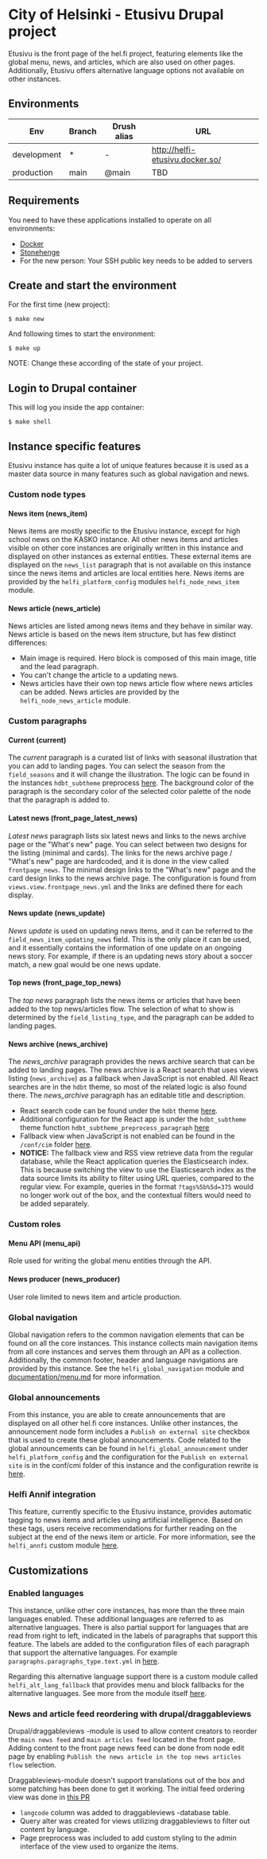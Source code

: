# City of Helsinki - Etusivu Drupal project

Etusivu is the front page of the hel.fi project, featuring elements like the global menu, news, and articles, which are
also used on other pages. Additionally, Etusivu offers alternative language options not available on other instances.

## Environments

Env | Branch | Drush alias | URL
--- | ------ | ----------- | ---
development | * | - | http://helfi-etusivu.docker.so/
production | main | @main | TBD

## Requirements

You need to have these applications installed to operate on all environments:

- [Docker](https://github.com/druidfi/guidelines/blob/master/docs/docker.md)
- [Stonehenge](https://github.com/druidfi/stonehenge)
- For the new person: Your SSH public key needs to be added to servers

## Create and start the environment

For the first time (new project):

``
$ make new
``

And following times to start the environment:

``
$ make up
``

NOTE: Change these according of the state of your project.

## Login to Drupal container

This will log you inside the app container:

```
$ make shell
```

## Instance specific features

Etusivu instance has quite a lot of unique features because it is used as a master data source in many features such as
global navigation and news.

### Custom node types

#### News item (news_item)

News items are mostly specific to the Etusivu instance, except for high school news on the KASKO instance. All other
news items and articles visible on other core instances are originally written in this instance and displayed on other
instances as external entities. These external items are displayed on the `news_list` paragraph that is not available
on this instance since the news items and articles are local entities here. News items are provided by the
`helfi_platform_config` modules `helfi_node_news_item` module.

#### News article (news_article)

News articles are listed among news items and they behave in similar way. News article is based on the news item
structure‚ but has few distinct differences:
- Main image is required. Hero block is composed of this main image, title and the lead paragraph.
- You can't change the article to a updating news.
- News articles have their own top news article flow where news articles can be added.
News articles are provided by the `helfi_node_news_article` module.

### Custom paragraphs

#### Current (current)

The _current_ paragraph is a curated list of links with seasonal illustration that you can add to landing pages. You
can select the season from the `field_seasons` and it will change the illustration. The logic can be found in the
instances `hdbt_subtheme` preprocess [here](https://github.com/City-of-Helsinki/drupal-helfi-etusivu/blob/e2643195b8fc2989da835313c052ae533b8e0143/public/themes/custom/hdbt_subtheme/hdbt_subtheme.theme#L108). The background color of the paragraph is the secondary color of the
selected color palette of the node that the paragraph is added to.

#### Latest news (front_page_latest_news)

_Latest news_ paragraph lists six latest news and links to the news archive page or the "What's new" page. You can
select between two designs for the listing (minimal and cards). The links for the news archive page / "What's new" page
are hardcoded, and it is done in the view called `frontpage_news`. The minimal design links to the "What's new" page and
the card design links to the news archive page. The configuration is found from `views.view.frontpage_news.yml` and
the links are defined there for each display.

#### News update (news_update)

_News update_ is used on updating news items, and it can be referred to the `field_news_item_updating_news` field. This
is the only place it can be used, and it essentially contains the information of one update on an ongoing news story.
For example, if there is an updating news story about a soccer match, a new goal would be one news update.

#### Top news (front_page_top_news)

The _top news_ paragraph lists the news items or articles that have been added to the top news/articles flow. The
selection of what to show is determined by the `field_listing_type`, and the paragraph can be added to landing pages.

#### News archive (news_archive)

The _news_archive_ paragraph provides the news archive search that can be added to landing pages. The news archive is
a React search that uses views listing (`news_archive`) as a fallback when JavaScript is not enabled. All React
searches are in the `hdbt` theme, so most of the related logic is also found there. The _news_archive_ paragraph has an
editable title and description.
- React search code can be found under the `hdbt` theme [here](https://github.com/City-of-Helsinki/drupal-hdbt/tree/main/src/js/react/apps/news-archive).
- Additional configuration for the React app is under the `hdbt_subtheme` theme function
`hdbt_subtheme_preprocess_paragraph` [here](https://github.com/City-of-Helsinki/drupal-helfi-etusivu/blob/dev/public/themes/custom/hdbt_subtheme/hdbt_subtheme.theme)
- Fallback view when JavaScript is not enabled can be found in the `/conf/cim` folder [here](https://github.com/City-of-Helsinki/drupal-helfi-etusivu/blob/dev/conf/cmi/views.view.news_archive.yml).
- **NOTICE:** The fallback view and RSS view retrieve data from the regular database, while the React application queries
the Elasticsearch index. This is because switching the view to use the Elasticsearch index as the data source limits
its ability to filter using URL queries, compared to the regular view. For example, queries in the format
`?tags%5b%5d=375` would no longer work out of the box, and the contextual filters would need to be added separately.

### Custom roles

#### Menu API (menu_api)

Role used for writing the global menu entities through the API.

#### News producer (news_producer)

User role limited to news item and article production.

### Global navigation

Global navigation refers to the common navigation elements that can be found on all the core instances. This instance
collects main navigation items from all core instances and serves them through an API as a collection. Additionally, the
common footer, header and language navigations are provided by this instance. See the `helfi_global_navigation` module
and [documentation/menu.md](/documentation/menu.md) for more information.

### Global announcements

From this instance, you are able to create announcements that are displayed on all other hel.fi core instances. Unlike
other instances, the announcement node form includes a `Publish on external site` checkbox that is used to create these
global announcements. Code related to the global announcements can be found in `helfi_global_announcement` under
`helfi_platform_config` and the configuration for the `Publish on external site` is in the conf/cmi folder of this
instance and the configuration rewrite is [here](https://github.com/City-of-Helsinki/drupal-helfi-etusivu/blob/e2643195b8fc2989da835313c052ae533b8e0143/public/modules/custom/helfi_etusivu_config/config/rewrite/core.entity_form_display.node.announcement.default.yml).

### Helfi Annif integration

This feature, currently specific to the Etusivu instance, provides automatic tagging to news items and articles using
artificial intelligence.  Based on these tags, users receive recommendations for further reading on the subject at the
end of the news item or article. For more information, see the `helfi_annfi` custom module [here](https://github.com/City-of-Helsinki/drupal-helfi-etusivu/tree/dev/public/modules/custom/helfi_annif).

## Customizations

### Enabled languages

This instance, unlike other core instances, has more than the three main languages enabled. These additional languages
are referred to as alternative languages. There is also partial support for languages that are read from right to left,
indicated in the labels of paragraphs that support this feature. The labels are added to the configuration files of
each paragraph that support the alternative languages. For example `paragraphs.paragraphs_type.text.yml` in [here](https://github.com/City-of-Helsinki/drupal-helfi-etusivu/blob/dev/conf/cmi/paragraphs.paragraphs_type.text.yml).

Regarding this alternative language support there is a custom module called `helfi_alt_lang_fallback` that provides
menu and block fallbacks for the alternative languages. See more from the module itself [here](https://github.com/City-of-Helsinki/drupal-helfi-etusivu/tree/dev/public/modules/custom/helfi_alt_lang_fallback).

### News and article feed reordering with drupal/draggableviews

Drupal/draggableviews -module is used to allow content creators to reorder the `main news feed` and `main articles feed`
located in the front page. Adding content to the front page news feed can be done from node edit page by enabling
`Publish the news article in the top news articles flow` selection.

Draggableviews-module doesn't support translations out of the box and some patching has been done to get it working.
The initial feed ordering view was done in [this PR](https://github.com/City-of-Helsinki/drupal-helfi-etusivu/pull/103/files#diff-eac9bb841152af0a402bf0d14621ac75c98ff734db71f6a34a7156b9812346df)
- `langcode` column was added to draggableviews -database table.
- Query alter was created for views utilizing draggableviews to filter out content by language.
- Page preprocess was included to add custom styling to the admin interface of the view used to organize the items.
